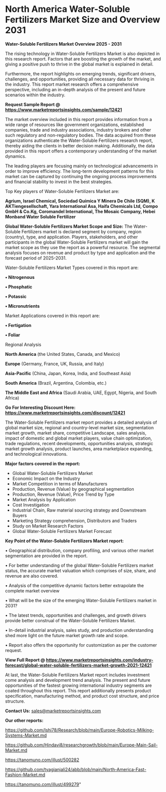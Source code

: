 # North America Water-Soluble Fertilizers Market Size and Overview 2031

<Strong> Water-Soluble Fertilizers Market Overview 2025 - 2031</strong>

The rising technology in Water-Soluble Fertilizers Market is also depicted in this research report. Factors that are boosting the growth of the market, and giving a positive push to thrive in the global market is explained in detail.

Furthermore, the report highlights on emerging trends, significant drivers, challenges, and opportunities, providing all necessary data for thriving in the industry. This report market research offers a comprehensive perspective, including an in-depth analysis of the present and future scenarios within the industry.

<strong>Request Sample Report @ <a href=https://www.marketreportsinsights.com/sample/12421>https://www.marketreportsinsights.com/sample/12421</a></strong>

The market overview included in this report provides information from a wide range of resources like government organizations, established companies, trade and industry associations, industry brokers and other such regulatory and non-regulatory bodies. The data acquired from these organizations authenticate the Water-Soluble Fertilizers research report, thereby aiding the clients in better decision making. Additionally, the data provided in this report offers a contemporary understanding of the market dynamics.

The leading players are focusing mainly on technological advancements in order to improve efficiency. The long-term development patterns for this market can be captured by continuing the ongoing process improvements and financial stability to invest in the best strategies.

Top Key players of Water-Soluble Fertilizers Market are:

<strong>Agrium, Israel Chemical, Sociedad Química Y Minera De Chile (SQM), K AKTiengesellschaft, Yara International Asa, Haifa Chemicals Ltd, Compo GmbH & Co.Kg, Coromandel International, The Mosaic Company, Hebei Monband Water Soluble Fertilizer</strong>

<strong><b>Global Water-Soluble Fertilizers Market Scope and Size:</b></strong>
The Water-Soluble Fertilizers market is declared segment by company, region (country), type, and application. Players, stakeholders, and other participants in the global Water-Soluble Fertilizers market will gain the market scope as they use the report as a powerful resource. The segmental analysis focuses on revenue and product by type and application and the forecast period of 2025-2031.

Water-Soluble Fertilizers Market Types covered in this report are:

<strong>• Nitrogenous

• Phosphatic

• Potassic

• Micronutrients</strong>

Market Applications covered in this report are:

<strong>• Fertigation

• Foliar</strong> 

Regional Analysis

<strong>North America</strong> (the United States, Canada, and Mexico)

<strong>Europe</strong> (Germany, France, UK, Russia, and Italy)

<strong>Asia-Pacific</strong> (China, Japan, Korea, India, and Southeast Asia)

<strong>South America</strong> (Brazil, Argentina, Colombia, etc.)

<strong>The Middle East and Africa</strong> (Saudi Arabia, UAE, Egypt, Nigeria, and South Africa)

<strong>Go For Interesting Discount Here: <a href=https://www.marketreportsinsights.com/discount/12421>https://www.marketreportsinsights.com/discount/12421</a></strong>

The Water-Soluble Fertilizers market report provides a detailed analysis of global market size, regional and country-level market size, segmentation market growth, market share, competitive Landscape, sales analysis, impact of domestic and global market players, value chain optimization, trade regulations, recent developments, opportunities analysis, strategic market growth analysis, product launches, area marketplace expanding, and technological innovations.

<strong><b>Major factors covered in the report:</b></strong>
<ul>
  <li>Global Water-Soluble Fertilizers Market </li>
  <li>Economic Impact on the Industry</li>
  <li>Market Competition in terms of Manufacturers</li>
  <li>Production, Revenue (Value) by geographical segmentation</li>
  <li>Production, Revenue (Value), Price Trend by Type</li>
  <li>Market Analysis by Application</li>
  <li>Cost Investigation</li>
  <li>Industrial Chain, Raw material sourcing strategy and Downstream Buyers</li>
  <li>Marketing Strategy comprehension, Distributors and Traders</li>
  <li>Study on Market Research Factors</li>
  <li>Global Water-Soluble Fertilizers Market Forecast</li>
</ul>

<strong><b>Key Point of the Water-Soluble Fertilizers Market report:</b></strong>

• Geographical distribution, company profiling, and various other market segmentation are provided in the report.

• For better understanding of the global Water-Soluble Fertilizers market status, the accurate market valuation which comprises of size, share, and revenue are also covered.

• Analysis of the competitive dynamic factors better extrapolate the complete market overview

• What will be the size of the emerging Water-Soluble Fertilizers market in 2031?

• The latest trends, opportunities and challenges, and growth drivers provide better construal of the Water-Soluble Fertilizers Market.

• In-detail industrial analysis, sales study, and production understanding shed more light on the future market growth rate and scope.

• Report also offers the opportunity for customization as per the customer request.

<strong><b>View Full Report @ <a href=https://www.marketreportsinsights.com/industry-forecast/global-water-soluble-fertilizers-market-growth-2021-12421>https://www.marketreportsinsights.com/industry-forecast/global-water-soluble-fertilizers-market-growth-2021-12421</a></b></strong>


At last, the Water-Soluble Fertilizers Market report includes investment come analysis and development trend analysis. The present and future opportunities of the fastest growing international industry segments are coated throughout this report. This report additionally presents product specification, manufacturing method, and product cost structure, and price structure.

<strong>Contact Us:</strong>
sales@marketreportsinsights.com

<strong>Our other reports:</strong>

<a href=https://github.com/Ishi78/Research/blob/main/Europe-Robotics-Milking-Systems-Market.md>https://github.com/Ishi78/Research/blob/main/Europe-Robotics-Milking-Systems-Market.md</a>

<a href=https://github.com/Hindavi8/researchgrowth/blob/main/Europe-Main-Sail-Market.md>https://github.com/Hindavi8/researchgrowth/blob/main/Europe-Main-Sail-Market.md</a>

<a href=https://tanomuno.com/illust/500282>https://tanomuno.com/illust/500282</a>

<a href=https://github.com/tyagianjali24/abb/blob/main/North-America-Fast-Fashion-Market.md>https://github.com/tyagianjali24/abb/blob/main/North-America-Fast-Fashion-Market.md</a>

<a href=https://tanomuno.com/illust/499279>https://tanomuno.com/illust/499279</a>"
